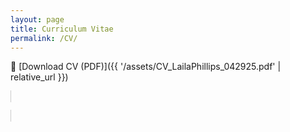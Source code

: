 ```yaml
---
layout: page
title: Curriculum Vitae
permalink: /CV/
---
```

📄 [Download CV (PDF)]({{ '/assets/CV_LailaPhillips_042925.pdf' | relative_url }})

<object data="{{ '/assets/CV_LailaPhillips_042925.pdf' | relative_url }}"
        type="application/pdf"
        width="100%"
        height="800px"
        style="border: 1px solid #ccc; margin-top: 1rem;">
